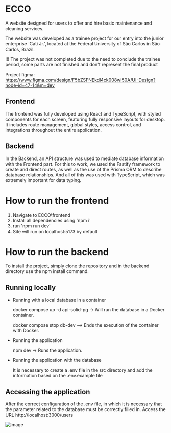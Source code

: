 # ECCO
A website designed for users to offer and hire basic maintenance and cleaning services.

The website was developed as a trainee project for our entry into the junior enterprise 'Cati Jr.', located at the Federal University of São Carlos in São Carlos, Brazil.

!!! The project was not completed due to the need to conclude the trainee period, some parts are not finished and don't represent the final product

Project figma: https://www.figma.com/design/F5bZSFNEkdl4ck008wi50A/UI-Design?node-id=47-14&m=dev

## Frontend

The frontend was fully developed using React and TypeScript, with styled components for each screen, featuring fully responsive layouts for desktop. It includes route management, global styles, access control, and integrations throughout the entire application.

## Backend

In the Backend, an API structure was used to mediate database information with the Frontend part. For this to work, we used the Fastify framework to create and direct routes, as well as the use of the Prisma ORM to describe database relationships. And all of this was used with TypeScript, which was extremely important for data typing.


# How to run the frontend
1. Navigate to ECCO\frontend
2. Install all dependencies using 'npm i'
3. run 'npm run dev'
4. Site will run on localhost:5173 by default

# How to run the backend
To install the project, simply clone the repository and in the backend directory use the npm install command.

## Running locally

- Running with a local database in a container

    docker compose up -d api-solid-pg -> Will run the database in a Docker container.

    docker compose stop db-dev --> Ends the execution of the container with Docker.

- Running the application

    npm dev -> Runs the application.

- Running the application with the database

    It is necessary to create a .env file in the src directory and add the information based on the .env.example file

## Accessing the application
After the correct configuration of the .env file, in which it is necessary that the parameter related to the database must be correctly filled in. Access the URL
http://localhost:3000/users

![image](https://github.com/user-attachments/assets/2dc3847d-65e7-41d9-9798-72839e3625b4)

